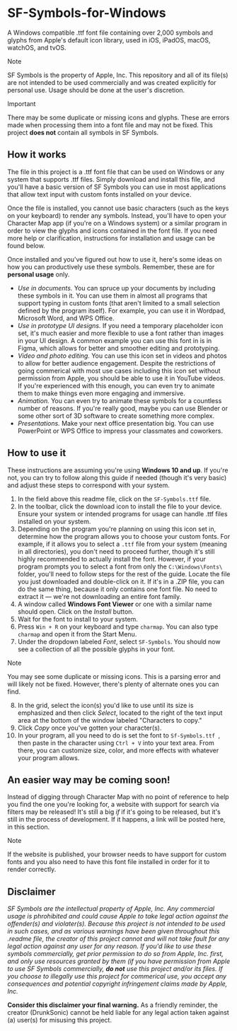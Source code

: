 # SF-Symbols-for-Windows
A Windows compatible .ttf font file containing over 2,000 symbols and glyphs from Apple's default icon library, used in iOS, iPadOS, macOS, watchOS, and tvOS.

> [!NOTE]
> SF Symbols is the property of Apple, Inc. This repository and all of its file(s) are not intended to be used commercially and was created explicitly for personal use. Usage should be done at the user's discretion.

> [!IMPORTANT]
> There may be some duplicate or missing icons and glyphs. These are errors made when processing them into a font file and may not be fixed. This project **does not** contain all symbols in SF Symbols.

## How it works
The file in this project is a .ttf font file that can be used on Windows or any system that supports .ttf files. Simply download and install this file, and you'll have a basic version of SF Symbols you can use in most applications that allow text input with custom fonts installed on your device.

Once the file is installed, you cannot use basic characters (such as the keys on your keyboard) to render any symbols. Instead, you'll have to open your Character Map app (if you're on a Windows system) or a similar program in order to view the glyphs and icons contained in the font file. If you need more help or clarification, instructions for installation and usage can be found below.

Once installed and you've figured out how to use it, here's some ideas on how you can productively use these symbols. Remember, these are for **personal usage** only.

- _Use in documents._ You can spruce up your documents by including these symbols in it. You can use them in almost all programs that support typing in custom fonts (that aren't limited to a small selection defined by the program itself). For example, you can use it in Wordpad, Microsoft Word, and WPS Office.
- _Use in prototype UI designs._ If you need a temporary placeholder icon set, it's much easier and more flexible to use a font rather than images in your UI design. A common example you can use this font in is in Figma, which allows for better and smoother editing and prototyping.
- _Video and photo editing._ You can use this icon set in videos and photos to allow for better audience engagement. Despite the restrictions of going commerical with most use cases including this icon set without permission from Apple, you should be able to use it in YouTube videos. If you're experienced with this enough, you can even try to animate them to make things even more engaging and immersive.
- _Animation._ You can even try to animate these symbols for a countless number of reasons. If you're really good, maybe you can use Blender or some other sort of 3D software to create something more complex.
- _Presentations._ Make your next office presentation big. You can use PowerPoint or WPS Office to impress your classmates and coworkers.

## How to use it
These instructions are assuming you're using **Windows 10 and up**. If you're not, you can try to follow along this guide if needed (though it's very basic) and adjust these steps to correspond with your system.
1. In the field above this readme file, click on the `SF-Symbols.ttf` file.
2. In the toolbar, click the download icon to install the file to your device. Ensure your system or intended programs for usage can handle .ttf files installed on your system.
3. Depending on the program you're planning on using this icon set in, determine how the program allows you to choose your custom fonts. For example, if it allows you to select a `.ttf` file from your system (meaning in all directories), you don't need to proceed further, though it's still highly recommended to actually install the font. However, if your program prompts you to select a font from only the `C:\Windows\Fonts\` folder, you'll need to follow steps for the rest of the guide. Locate the file you just downloaded and double-click on it. If it's in a .ZIP file, you can do the same thing, because it only contains one font file. No need to extract it — we're not downloading an entire font family.
4. A window called **Windows Font Viewer** or one with a similar name should open. Click on the _Install_ button.
5. Wait for the font to install to your system.
6. Press `Win + R` on your keyboard and type `charmap`. You can also type `charmap` and open it from the Start Menu.
7. Under the dropdown labeled _Font_, select  `SF-Symbols`. You should now see a collection of all the possible glyphs in your font.
> [!NOTE]
> You may see some duplicate or missing icons. This is a parsing error and will likely not be fixed. However, there's plenty of alternate ones you can find.
8. In the grid, select the icon(s) you'd like to use until its size is emphasized and then click _Select_, located to the right of the text input area at the bottom of the window labeled "Characters to copy."
9. Click _Copy_ once you've gotten your character(s).
10. In your program, all you need to do is set the font to `Sf-Symbols.ttf `, then paste in the character using `Ctrl + V` into your text area. From there, you can customize size, color, and more effects with whatever your program allows.

## An easier way may be coming soon!
Instead of digging through Character Map with no point of reference to help you find the one you're looking for, a website with support for search via filters may be released! It's still a big _if_ if it's going to be released, but it's still in the process of development. If it happens, a link will be posted here, in this section.

> [!NOTE]
> If the website is published, your browser needs to have support for custom fonts and you also need to have this font file installed in order for it to render correctly.

## Disclaimer
_SF Symbols are the intellectual property of Apple, Inc. Any commercial usage is phrohibited and could cause Apple to take legal action against the offender(s) and violater(s). Because this project is not intended to be used in such cases, and as various warnings have been given throughout this .readme file, the creator of this project cannot and will not take fault for any legal action against any user for any reason. If you'd like to use these symbols commercially, get prior permission to do so from Apple, Inc. first, and only use resources granted by them (if you have permission from Apple to use SF Symbols commercially, **do not** use this project and/or its files. If you choose to illegally use this project for commerical use, you accept any consequences and potential copyright infringement claims made by Apple, Inc._

**Consider this disclaimer your final warning.** As a friendly reminder, the creator (DrunkSonic) cannot be held liable for any legal action taken against (a) user(s) for misusing this project.

